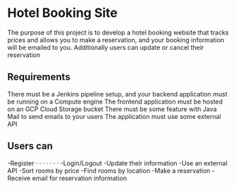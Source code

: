 # Hotel Booking Site

The purpose of this project is to develop a hotel booking website that tracks prices and allows you to make
a reservation, and your booking information will be emailed to you. Additionally users can update or cancel
their reservation

## Requirements

There must be a Jenkins pipeline setup, and your backend application must be running 
on a Compute engine
The frontend application must be hosted on an GCP Cloud Storage bucket
There must be some feature with Java Mail to send emails to your users
The application must use some external API

## Users can
-Register
·
·
·
·
·
·
·
-Login/Logout
-Update their information
-Use an external API
-Sort rooms by price
-Find rooms by location
-Make a reservation
-Receive email for reservation information
